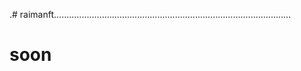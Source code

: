 .# raimanft..............................................................................................
# soon
